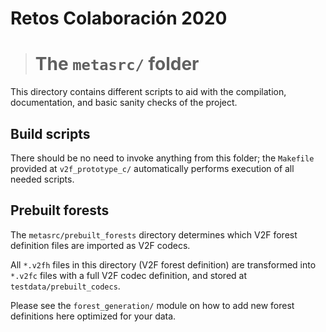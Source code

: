 # Retos Colaboración 2020

> # The `metasrc/` folder

This directory contains different scripts to aid with the compilation,
documentation, and basic sanity checks of the project.

## Build scripts

There should be no need to invoke anything from this folder; the `Makefile`
provided at `v2f_prototype_c/` automatically performs execution of all needed
scripts.

## Prebuilt forests

The `metasrc/prebuilt_forests` directory determines which V2F forest definition
files are imported as V2F codecs.

All `*.v2fh` files in this directory (V2F forest definition) are transformed
into `*.v2fc` files with a full V2F codec definition, and stored at
`testdata/prebuilt_codecs`.

Please see the `forest_generation/` module on how to add new forest definitions
here optimized for your data.

